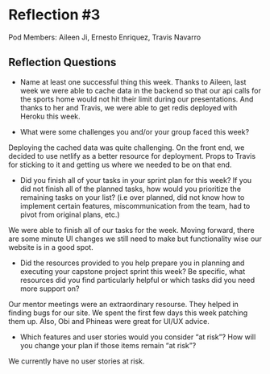 # Reflection #3

Pod Members: Aileen Ji, Ernesto Enriquez, Travis Navarro

## Reflection Questions

* Name at least one successful thing this week.
Thanks to Aileen, last week we were able to cache data in the backend so that our api calls for the sports home would not hit their limit during our presentations. And thanks to her and Travis, we were able to get redis deployed with Heroku this week. 


* What were some challenges you and/or your group faced this week?

 Deploying the cached data was quite challenging. On the front end, we decided to use netlify as a better resource for deployment. Props to Travis for sticking to it and getting us where we needed to be on that end. 

* Did you finish all of your tasks in your sprint plan for this week? If you did not finish all of the planned tasks, how would you prioritize the remaining tasks on your list?  (i.e over planned, did not know how to implement certain features, miscommunication from the team, had to pivot from original plans, etc.)

 We were able to finish all of our tasks for the week. Moving forward, there are some minute UI changes we still need to make but functionality wise our website is in a good spot.

* Did the resources provided to you help prepare you in planning and executing your capstone project sprint this week? Be specific, what resources did you find particularly helpful or which tasks did you need more support on?

 Our mentor meetings were an extraordinary resourse. They helped in finding bugs for our site. We spent the first few days this week patching them up. Also, Obi and Phineas were great for UI/UX advice.

* Which features and user stories would you consider “at risk”? How will you change your plan if those items remain “at risk”?

We currently have no user stories at risk. 

 
